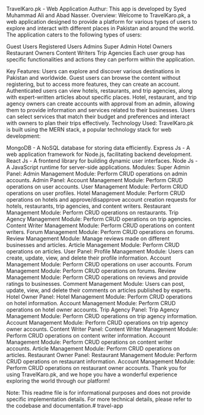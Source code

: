 TravelKaro.pk - Web Application
Authur: This app is developed by Syed Muhammad Ali and Abad Nasser.
Overview:
Welcome to TravelKaro.pk, a web application designed to provide a platform for various types of users to explore and interact with different places in Pakistan and around the world. The application caters to the following types of users:

Guest Users
Registered Users
Admins
Super Admin
Hotel Owners
Restaurant Owners
Content Writers
Trip Agencies
Each user group has specific functionalities and actions they can perform within the application.

Key Features:
Users can explore and discover various destinations in Pakistan and worldwide.
Guest users can browse the content without registering, but to access more features, they can create an account.
Authenticated users can view hotels, restaurants, and trip agencies, along with expert-written articles about specific places.
Hotel, restaurant, and trip agency owners can create accounts with approval from an admin, allowing them to provide information and services related to their businesses.
Users can select services that match their budget and preferences and interact with owners to plan their trips effectively.
Technology Used:
TravelKaro.pk is built using the MERN stack, a popular technology stack for web development:

MongoDB - A NoSQL database for storing data efficiently.
Express Js - A web application framework for Node.js, facilitating backend development.
React Js - A frontend library for building dynamic user interfaces.
Node Js - A JavaScript runtime for server-side applications.
Modules:
Super Admin Panel:
Admin Management Module: Perform CRUD operations on admin accounts.
Admin Panel:
Account Management Module: Perform CRUD operations on user accounts.
User Management Module: Perform CRUD operations on user profiles.
Hotel Management Module: Perform CRUD operations on hotels and approve/disapprove account creation requests for hotels, restaurants, trip agencies, and content writers.
Restaurant Management Module: Perform CRUD operations on restaurants.
Trip Agency Management Module: Perform CRUD operations on trip agencies.
Content Writer Management Module: Perform CRUD operations on content writers.
Forum Management Module: Perform CRUD operations on forums.
Review Management Module: Manage reviews made on different businesses and articles.
Article Management Module: Perform CRUD operations on articles.
User Panel:
Profile Management Module: Users can create, update, view, and delete their profile information.
Account Management Module: Perform CRUD operations on user accounts.
Forum Management Module: Perform CRUD operations on forums.
Review Management Module: Perform CRUD operations on reviews and provide ratings to businesses.
Comment Management Module: Users can post, update, view, and delete their comments on articles published by experts.
Hotel Owner Panel:
Hotel Management Module: Perform CRUD operations on hotel information.
Account Management Module: Perform CRUD operations on hotel owner accounts.
Trip Agency Panel:
Trip Agency Management Module: Perform CRUD operations on trip agency information.
Account Management Module: Perform CRUD operations on trip agency owner accounts.
Content Writer Panel:
Content Writer Management Module: Perform CRUD operations on content writer information.
Account Management Module: Perform CRUD operations on content writer accounts.
Article Management Module: Perform CRUD operations on articles.
Restaurant Owner Panel:
Restaurant Management Module: Perform CRUD operations on restaurant information.
Account Management Module: Perform CRUD operations on restaurant owner accounts.
Thank you for using TravelKaro.pk, and we hope you have a wonderful experience exploring the world through our platform!

Note: This readme file is for informational purposes and does not provide specific implementation details. For more technical details, please refer to the codebase and documentation.# travel-app
